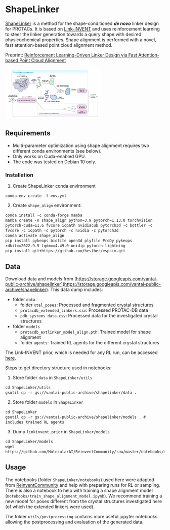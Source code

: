 # ShapeLinker
[ShapeLinker](http://arxiv.org/abs/2306.08166) is a method for the shape-conditioned ***de novo*** linker design for PROTACs. It is based on [Link-INVENT](https://chemrxiv.org/engage/chemrxiv/article-details/62628b2debac3a61c7debf31) and uses reinforcement learning to steer the linker generation towards a query shape with desired physicochemical properties. Shape alignment is performed with a novel, fast attention-based point cloud alignment method.

Preprint: [Reinforcement Learning-Driven Linker Design via Fast Attention-based Point Cloud Alignment](http://arxiv.org/abs/2306.08166)
<div style="width: 60%; height: 60%">

  ![](scheme.png)

</div>

## Requirements
* Multi-parameter optimization using shape alignment requires two different conda environments (see below).
* Only works on Cuda-enabled GPU.
* The code was tested on Debian 10 only.

### Installation
1. Create ShapeLinker conda environment
```
conda env create -f env.yml
```
2. Create ```shape_align``` environment:
```
conda install -c conda-forge mamba
mamba create -n shape_align python=3.9 pytorch=1.13.0 torchvision pytorch-cuda=11.6 fvcore iopath nvidiacub pytorch3d -c bottler -c fvcore -c iopath -c pytorch -c nvidia -c pytorch3d
conda activate shape_align
pip install pykeops biotite open3d plyfile ProDy pykeops rdkit==2022.9.5 tqdm==4.49.0 unidip pytorch-lightning
pip install git+https://github.com/hesther/espsim.git
```

## Data
Download data and models from [https://storage.googleapis.com/vantai-public-archive/shapelinker](https://storage.googleapis.com/vantai-public-archive/shapelinker). This data dump includes:

* folder ```data```
    * folder ```xtal_poses```: Processed and fragmented crystal structures
    * ```protacdb_extended_linkers.csv```: Processed PROTAC-DB data
    * ```pdb_systems_data.csv```: Processed data for the investigated crystal structures
* folder ```models```
    * ```protacdb_extlinker_model_align.pth```: Trained model for shape alignment
    * folder ```agents```: Trained RL agents for the different crystal structures

The Link-INVENT prior, which is needed for any RL run, can be accessed [here](https://github.com/MolecularAI/ReinventCommunity/blob/master/notebooks/models/linkinvent.prior).

Steps to get directory structure used in notebooks:
1. Store folder ```data``` in ```ShapeLinker/utils```
```
cd ShapeLinker/utils
gsutil cp -r gs://vantai-public-archive/shapelinker/data .
```
2. Store folder ```models``` in ```ShapeLinker```
```
cd ShapeLinker
gsutil cp -r gs://vantai-public-archive/shapelinker/models . # includes trained RL agents
```
3. Dump ```linkinvent.prior``` in ```ShapeLinker/models```
```
cd ShapeLinker/models
wget https://github.com/MolecularAI/ReinventCommunity/raw/master/notebooks/models/linkinvent.prior
```

## Usage
The notebooks (folder ```ShapeLinker/notebooks```) used here were adapted from [ReinventCommunity](https://github.com/MolecularAI/ReinventCommunity) and help with preparing runs for RL or sampling. There is also a notebook to help with training a shape alignment model (```notebooks/train_shape_alignment_model.ipynb```). We recommend training a new model for poses different from the crystal structures investigated here (of which the extended linkers were used).

The folder ```utils/postprocessing``` contains more useful jupyter notebooks allowing the postprocessing and evaluation of the generated data.
